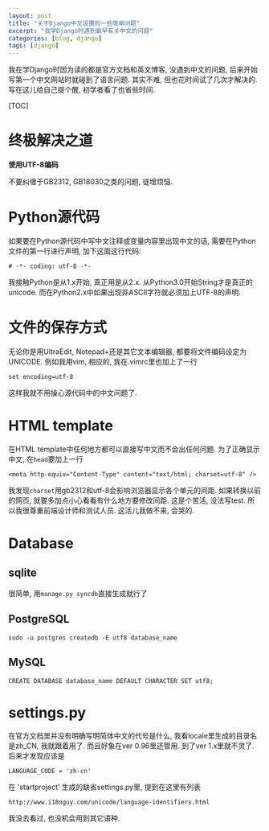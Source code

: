 ```yaml
---
layout: post
title: "关于Django中文设置的一些简单问题"
excerpt: "我学Django时遇到最早有关中文的问题"
categories: [blog, django]
tags: [django]
---
```


我在学Django时因为读的都是官方文档和英文博客, 没遇到中文的问题, 后来开始写第一个中文网站时就碰到了语言问题. 
其实不难, 但也花时间试了几次才解决的. 写在这儿给自己提个醒, 初学者看了也省些时间.

[TOC]

终极解决之道
================
**使用UTF-8编码**

不要纠缠于GB2312, GB18030之类的问题, 徒增烦恼.

Python源代码
================
如果要在Python源代码中写中文注释或变量内容里出现中文的话, 需要在Python文件的第一行进行声明, 加下这面这行代码:

    # -*- coding: utf-8 -*-

我接触Python是从1.x开始, 真正用是从2.x. 从Python3.0开始String才是真正的unicode. 
而在Python2.x中如果出现非ASCII字符就必须加上UTF-8的声明. 

文件的保存方式
================
无论你是用UltraEdit, Notepad+还是其它文本编辑器, 都要将文件编码设定为UNICODE. 
例如我用vim, 相应的, 我在.vimrc里也加上了一行

    set encoding=utf-8

这样我就不用操心源代码中的中文问题了. 

HTML template
==================
在HTML template中任何地方都可以直接写中文而不会出任何问题. 为了正确显示中文, 
在`head`要加上一行

    <meta http-equiv="Content-Type" content="text/html; charset=utf-8" />

我发现`charset`用gb2312和utf-8会影响浏览器显示各个单元的间距. 
如果转换以前的网页, 就要多加点小心看看有什么地方要修改间距. 
这是个苦活, 没法写test. 所以我很尊重前端设计师和测试人员. 这活儿我做不来, 会哭的.

Database
================

sqlite
------------
很简单, 用`manage.py syncdb`直接生成就行了

PostgreSQL
------------
`sudo -u postgres createdb -E utf8 database_name `

MySQL
------------
`CREATE DATABASE database_name DEFAULT CHARACTER SET utf8;`

settings.py
==============
在官方文档里并没有明确写明简体中文的代号是什么, 我看locale里生成的目录名是zh_CN, 我就跟着用了. 而且好象在ver 0.96里还管用. 到了ver 1.x里就不灵了. 后来才发现应该是

    LANGUAGE_CODE = 'zh-cn'

在 'startproject' 生成的缺省settings.py里, 提到在这里有列表

    http://www.i18nguy.com/unicode/language-identifiers.html

我没去看过, 也没机会用到其它语种.
